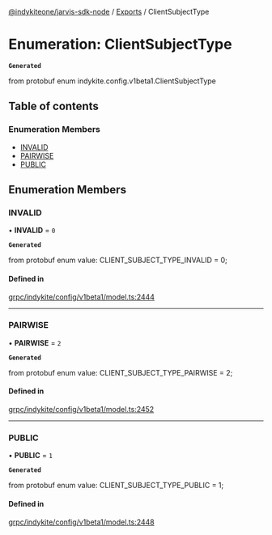 [@indykiteone/jarvis-sdk-node](../README.md) / [Exports](../modules.md) / ClientSubjectType

# Enumeration: ClientSubjectType

**`Generated`**

from protobuf enum indykite.config.v1beta1.ClientSubjectType

## Table of contents

### Enumeration Members

- [INVALID](ClientSubjectType.md#invalid)
- [PAIRWISE](ClientSubjectType.md#pairwise)
- [PUBLIC](ClientSubjectType.md#public)

## Enumeration Members

### INVALID

• **INVALID** = ``0``

**`Generated`**

from protobuf enum value: CLIENT_SUBJECT_TYPE_INVALID = 0;

#### Defined in

[grpc/indykite/config/v1beta1/model.ts:2444](https://github.com/indykite/jarvis-sdk-node/blob/438b790/jarvis_sdk_node/src/grpc/indykite/config/v1beta1/model.ts#L2444)

___

### PAIRWISE

• **PAIRWISE** = ``2``

**`Generated`**

from protobuf enum value: CLIENT_SUBJECT_TYPE_PAIRWISE = 2;

#### Defined in

[grpc/indykite/config/v1beta1/model.ts:2452](https://github.com/indykite/jarvis-sdk-node/blob/438b790/jarvis_sdk_node/src/grpc/indykite/config/v1beta1/model.ts#L2452)

___

### PUBLIC

• **PUBLIC** = ``1``

**`Generated`**

from protobuf enum value: CLIENT_SUBJECT_TYPE_PUBLIC = 1;

#### Defined in

[grpc/indykite/config/v1beta1/model.ts:2448](https://github.com/indykite/jarvis-sdk-node/blob/438b790/jarvis_sdk_node/src/grpc/indykite/config/v1beta1/model.ts#L2448)
